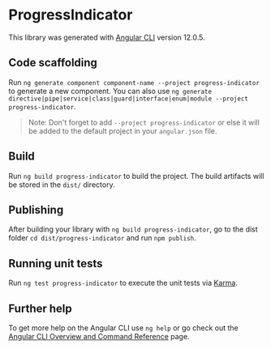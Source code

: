 # ProgressIndicator

This library was generated with [Angular CLI](https://github.com/angular/angular-cli) version 12.0.5.

## Code scaffolding

Run `ng generate component component-name --project progress-indicator` to generate a new component. You can also use `ng generate directive|pipe|service|class|guard|interface|enum|module --project progress-indicator`.

> Note: Don't forget to add `--project progress-indicator` or else it will be added to the default project in your `angular.json` file.

## Build

Run `ng build progress-indicator` to build the project. The build artifacts will be stored in the `dist/` directory.

## Publishing

After building your library with `ng build progress-indicator`, go to the dist folder `cd dist/progress-indicator` and run `npm publish`.

## Running unit tests

Run `ng test progress-indicator` to execute the unit tests via [Karma](https://karma-runner.github.io).

## Further help

To get more help on the Angular CLI use `ng help` or go check out the [Angular CLI Overview and Command Reference](https://angular.io/cli) page.
